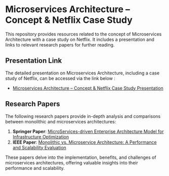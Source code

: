# Microservices Architecture – Concept & Netflix Case Study

This repository provides resources related to the concept of Microservices Architecture with a case study on Netflix. It includes a presentation and links to relevant research papers for further reading.

## Presentation Link

The detailed presentation on Microservices Architecture, including a case study of Netflix, can be accessed via the link below :

- [Microservices Architecture – Concept & Netflix Case Study Presentation](https://www.canva.com/design/DAGiGe-4EwE/pIoD72H2djBFCmqFUHwYBQ/view?utm_content=DAGiGe-4EwE&utm_campaign=designshare&utm_medium=link2&utm_source=uniquelinks&utlId=h672ab47e3f)

## Research Papers

The following research papers provide in-depth analysis and comparisons between monolithic and microservices architectures:

1. **Springer Paper**: [MicroServices-driven Enterprise Architecture Model for Infrastructure Optimization](#)  
2. **IEEE Paper**: [Monolithic vs. Microservice Architecture: A Performance and Scalability Evaluation](#)

These papers delve into the implementation, benefits, and challenges of microservices architectures, offering valuable insights into their performance and scalability.
